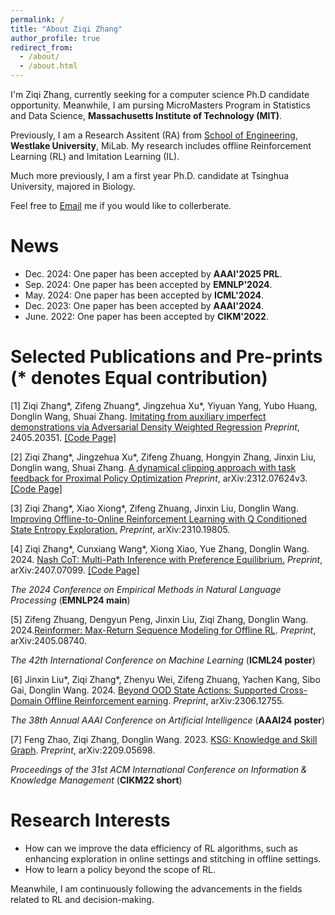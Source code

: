 ```yaml
---
permalink: /
title: "About Ziqi Zhang"
author_profile: true
redirect_from: 
  - /about/
  - /about.html
---
```


I'm Ziqi Zhang, currently seeking for a computer science Ph.D candidate opportunity. Meanwhile, I am pursing MicroMasters Program in Statistics and Data Science, **Massachusetts Institute of Technology (MIT)**. 

Previously, I am a Research Assitent (RA) from [School of Engineering](https://engineering.westlake.edu.cn/), **Westlake University**, MiLab. My research includes offline Reinforcement Learning (RL) and Imitation Learning (IL). 

Much more previously, I am a first year Ph.D. candidate at Tsinghua University, majored in Biology.

Feel free to [Email](mailto:stevezhangz@163.com)  me if you would like to collerberate. 

News 
======
- Dec.  2024: One paper has been accepted by **AAAI'2025 PRL**.
- Sep.  2024: One paper has been accepted by **EMNLP'2024**.
- May.  2024: One paper has been accepted by **ICML'2024**.
- Dec.  2023: One paper has been accepted by **AAAI'2024**.
- June. 2022: One paper has been accepted by **CIKM'2022**.

Selected Publications and Pre-prints (* denotes Equal contribution)
======

[1] Ziqi Zhang\*, Zifeng Zhuang\*, Jingzehua Xu\*, Yiyuan Yang, Yubo Huang, Donglin Wang, Shuai Zhang. [Imitating from auxiliary imperfect demonstrations via Adversarial Density Weighted Regression](http://arxiv.org/abs/2405.20351) *Preprint*, 2405.20351. [[Code Page]](https://github.com/stevezhangzA/Adverserial_Density_Regression)

[2] Ziqi Zhang\*, Jingzehua Xu\*, Zifeng Zhuang, Hongyin Zhang, Jinxin Liu, Donglin wang, Shuai Zhang. [A dynamical clipping approach with task feedback for Proximal Policy Optimization](https://arxiv.org/pdf/2312.07624v3) *Preprint*, arXiv:2312.07624v3. [[Code Page]](https://github.com/stevezhangzA/pb_ppo)

[3] Ziqi Zhang\*, Xiao Xiong\*, Zifeng Zhuang, Jinxin Liu, Donglin Wang. [Improving Offline-to-Online Reinforcement Learning with Q Conditioned State Entropy Exploration.](https://arxiv.org/abs/2310.19805) *Preprint*, arXiv:2310.19805.

[4] Ziqi Zhang\*, Cunxiang Wang\*, Xiong Xiao, Yue Zhang, Donglin Wang. 2024. [Nash CoT: Multi-Path Inference with Preference Equilibrium.](https://export.arxiv.org/pdf/2407.07099) *Preprint*, arXiv:2407.07099. [[Code Page]](https://github.com/stevezhangzA/nash-chain-of-thought)

*The 2024 Conference on Empirical Methods in Natural Language Processing* (**EMNLP24 main**)

[5] Zifeng Zhuang, Dengyun Peng, Jinxin Liu, Ziqi Zhang, Donglin Wang. 2024.[Reinformer: Max-Return Sequence Modeling for Offline RL](https://arxiv.org/pdf/2405.08740). *Preprint*, arXiv:2405.08740.

*The 42th International Conference on Machine Learning* (**ICML24 poster**)

[6] Jinxin Liu\*, Ziqi Zhang\*, Zhenyu Wei, Zifeng Zhuang, Yachen Kang, Sibo Gai, Donglin Wang. 2024. [Beyond OOD State Actions: Supported Cross-Domain Offline Reinforcement  earning](https://arxiv.org/pdf/2306.12755). *Preprint*, arXiv:2306.12755.

*The 38th Annual AAAI Conference on Artificial Intelligence* (**AAAI24 poster**) 

[7] Feng Zhao, Ziqi Zhang, Donglin Wang. 2023. [KSG: Knowledge and Skill Graph](https://arxiv.org/pdf/2209.05698). *Preprint*, arXiv:2209.05698.

*Proceedings of the 31st ACM International Conference on Information & Knowledge Management* (**CIKM22 short**)

Research Interests
=====
- How can we improve the data efficiency of RL algorithms, such as enhancing exploration in online settings and stitching in offline settings.
- How to learn a policy beyond the scope of RL.
  
Meanwhile, I am continuously following the advancements in the fields related to RL and decision-making.
